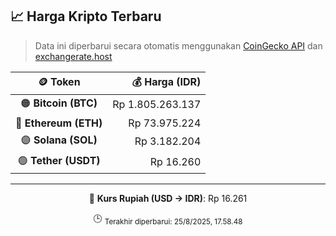 

<!-- HARGA_KRIPTO -->
## 📈 Harga Kripto Terbaru

> Data ini diperbarui secara otomatis menggunakan [CoinGecko API](https://www.coingecko.com/) dan [exchangerate.host](https://exchangerate.host/)

<div align="center">

| 🪙 Token | 💰 Harga (IDR) |
|:------:|---------------:|
| 🟠 **Bitcoin (BTC)**   | Rp 1.805.263.137 |
| 🔵 **Ethereum (ETH)**  | Rp 73.975.224 |
| 🟣 **Solana (SOL)**    | Rp 3.182.204 |
| 🟢 **Tether (USDT)**   | Rp 16.260 |

---

💱 **Kurs Rupiah (USD → IDR)**: Rp 16.261

🕒 <sub>Terakhir diperbarui: 25/8/2025, 17.58.48</sub>

</div>
<!-- /HARGA_KRIPTO -->